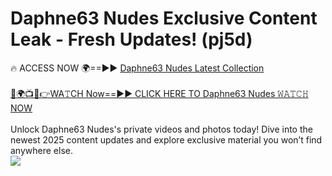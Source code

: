 # Daphne63 Nudes Exclusive Content Leak - Fresh Updates! (pj5d)

🔥 ACCESS NOW 🌍==►► <a href="https://tinyurl.com/yc657z5k" rel="nofollow">Daphne63 Nudes Latest Collection</a>
<br><br>
[🔴🌍📺📱👉WA𝚃CH Now==►► CLICK HERE TO Daphne63 Nudes 𝚆𝙰𝚃𝙲𝙷 NOW](https://tinyurl.com/yc657z5k)
<br><br>
Unlock Daphne63 Nudes's private videos and photos today! Dive into the newest 2025 content updates and explore exclusive material you won’t find anywhere else.
<br>
<a href="https://tinyurl.com/yc657z5k" rel="nofollow" data-target="animated-image.originalLink"><img src="https://camo.githubusercontent.com/8a4f000d20f83aca3bf7ec5f350d767afa0574a8a352519fd8cfa583a6f93a33/68747470733a2f2f692e696d6775722e636f6d2f644a486b345a712e676966" data-canonical-src="https://i.imgur.com/dJHk4Zq.gif" style="max-width: 100%; display: inline-block;" data-target="animated-image.originalImage"></a>
<br>
